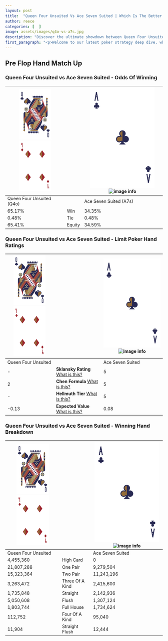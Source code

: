 ```yaml
---
layout: post
title:  "Queen Four Unsuited Vs Ace Seven Suited | Which Is The Better Hand In Poker? A Complete Guide"
author: reece
categories: [  ]
image: assets/images/q4o-vs-a7s.jpg
description: "Discover the ultimate showdown between Queen Four Unsuited and Ace Seven Suited in poker! Uncover the odds, strategies, and scenarios where one hand triumphs over the other. Get ready to up your poker game with this thrilling analysis."
first_paragraph: "<p>Welcome to our latest poker strategy deep dive, where we're pitting two distinct hands against each other in a high-stakes showdown: Queen Four Unsuited vs Ace Seven Suited.</p><p>In the dynamic world of poker, every decision counts, and knowing which hand holds the upper hand is key to your success at the table.</p><p>In this article, we'll dissect these two hands, explore the scenarios where one dominates the other, and equip you with the knowledge to make strategic choices that can tip the odds in your favor.</p><p>Get ready to unravel the intriguing dynamics of these poker hands and elevate your game to new heights.</p>"
---
```




[comment]: # (sp0)

## Pre Flop Hand Match Up

<div class="table hand-ratings" markdown="1"> 



### Queen Four Unsuited vs Ace Seven Suited - Odds Of Winning


    
| ![image info](assets/images/hand1/Q.png) ![image info](assets/images/hand1/4o.png) |  | ![image info](assets/images/hand2/A.png) ![image info](assets/images/hand2/7s.png) |
| -------- | -------- | -------- |
| Queen Four Unsuited (Q4o) |  | Ace Seven Suited (A7s) |
| 65.17% | Win | 34.35% |
| 0.48% | Tie | 0.48% |
| 65.41% | Equity | 34.59% |




[comment]: # (sp1)



### Queen Four Unsuited vs Ace Seven Suited - Limit Poker Hand Ratings


    
| ![image info](assets/images/hand1/Q.png) ![image info](assets/images/hand1/4o.png) |  | ![image info](assets/images/hand2/A.png) ![image info](assets/images/hand2/7s.png) |
| -------- | -------- | -------- |
| Queen Four Unsuited |  | Ace Seven Suited |
| - | **Sklansky Rating** [What is this?](/sklansky-rating-explained) | 5 |
| 2 | **Chen Formula** [What is this?](/chen-formula-explained) | 5 |
| - | **Hellmuth Tier** [What is this?](/Hellmuth-tier-explained) | 5 |
| -0.13 | **Expected Value** [What is this?](/expected-value-explained) | 0.08 |




[comment]: # (sp2)



### Queen Four Unsuited vs Ace Seven Suited - Winning Hand Breakdown


    
| ![image info](assets/images/hand1/Q.png) ![image info](assets/images/hand1/4o.png) |  | ![image info](assets/images/hand2/A.png) ![image info](assets/images/hand2/7s.png) |
| -------- | -------- | -------- |
| Queen Four Unsuited |  | Ace Seven Suited |
| 4,455,360 | High Card | 0 |
| 21,807,288 | One Pair | 9,279,504 |
| 15,323,364 | Two Pair | 11,243,196 |
| 3,263,472 | Three Of A Kind | 2,415,600 |
| 1,735,848 | Straight | 2,142,936 |
| 5,050,608 | Flush | 1,307,124 |
| 1,803,744 | Full House | 1,734,624 |
| 112,752 | Four Of A Kind | 95,040 |
| 11,904 | Straight Flush | 12,444 |




[comment]: # (sp3)



</div>

[comment]: # (sp4)



[comment]: # (sp5)

